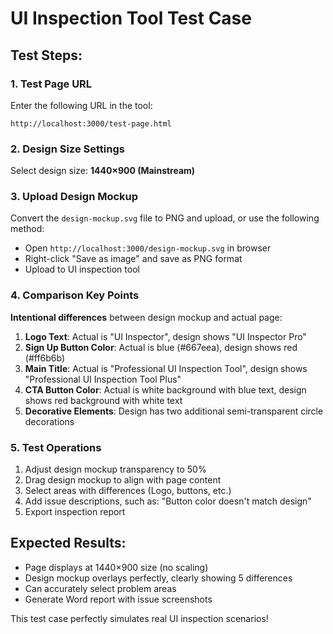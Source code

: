 # UI Inspection Tool Test Case

## Test Steps:

### 1. Test Page URL
Enter the following URL in the tool:
```
http://localhost:3000/test-page.html
```

### 2. Design Size Settings
Select design size: **1440×900 (Mainstream)**

### 3. Upload Design Mockup
Convert the `design-mockup.svg` file to PNG and upload, or use the following method:
- Open `http://localhost:3000/design-mockup.svg` in browser
- Right-click "Save as image" and save as PNG format
- Upload to UI inspection tool

### 4. Comparison Key Points
**Intentional differences** between design mockup and actual page:

1. **Logo Text**: Actual is "UI Inspector", design shows "UI Inspector Pro"
2. **Sign Up Button Color**: Actual is blue (#667eea), design shows red (#ff6b6b)
3. **Main Title**: Actual is "Professional UI Inspection Tool", design shows "Professional UI Inspection Tool Plus"
4. **CTA Button Color**: Actual is white background with blue text, design shows red background with white text
5. **Decorative Elements**: Design has two additional semi-transparent circle decorations

### 5. Test Operations
1. Adjust design mockup transparency to 50%
2. Drag design mockup to align with page content
3. Select areas with differences (Logo, buttons, etc.)
4. Add issue descriptions, such as: "Button color doesn't match design"
5. Export inspection report

## Expected Results:
- Page displays at 1440×900 size (no scaling)
- Design mockup overlays perfectly, clearly showing 5 differences
- Can accurately select problem areas
- Generate Word report with issue screenshots

This test case perfectly simulates real UI inspection scenarios!